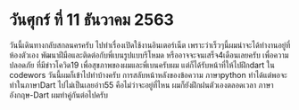 # วันศุกร์ ที่ 11 ธันวาคม 2563
วันนี้เดินทางกลับสกลนครครับ ไปทำเรื่องเปิดใช้งานอินเตอร์เน็ต เพราะว่าเร็วๆนี้ผมน่าจะได้ทำงานอยู่ที่ห้องตัวเอง พัฒนาฝีมือและติดต่อกับพี่เบนรูปแบบรีโหมด หรืออาจจะจนเสร็จ4เดือนเลยครับ เพื่อความปลอดภัย ที่มีข่าวโควิด19 เพื่อสุขภาพของผมและพี่เบนครับผม
แต่ก็ได้รับหน้าที่ให้ไปฝึกdart ใน codewors วันนี้ผมก็เข้าไปทำบ้างครับ การสลับหน้าหลังของข้อความ ภาษาpython ทำได้แต่พอจะทำในภาษาDart ไปไม่เป็นเลยอ่าา55 คือไม่ว่าจะอยู่ที่ไหน ผมก็ยังฝึกฝนตัวเองตลอดเวลา
ภาษาอังกฤษ-Dart ผมทำคู่กันต่อไปครับ